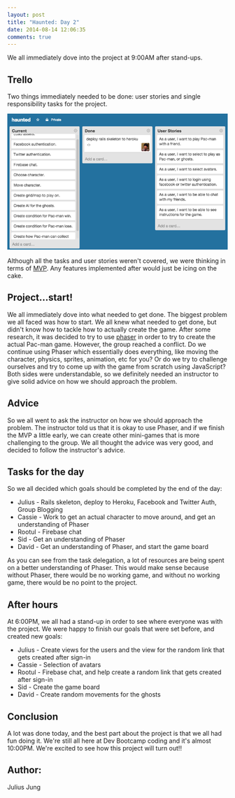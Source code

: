 ```yaml
---
layout: post
title: "Haunted: Day 2"
date: 2014-08-14 12:06:35
comments: true
---
```


We all immediately dove into the project at 9:00AM after stand-ups.

## Trello

Two things immediately needed to be done: user stories and single responsibility tasks for the project.

![alt text](/assets/img/trello.jpg "Trello")

Although all the tasks and user stories weren't covered, we were thinking in terms of [MVP](http://en.wikipedia.org/wiki/Minimum_viable_product). Any features implemented after would just be icing on the cake.

## Project...start!

We all immediately dove into what needed to get done. The biggest problem we all faced was how to start. We all knew what needed to get done, but didn't know how to tackle how to actually create the game. After some research, it was decided to try to use [phaser](http://phaser.io/) in order to try to create the actual Pac-man game. However, the group reached a conflict. Do we continue using Phaser which essentially does everything, like moving the character, physics, sprites, animation, etc for you? Or do we try to challenge ourselves and try to come up with the game from scratch using JavaScript? Both sides were understandable, so we definitely needed an instructor to give solid advice on how we should approach the problem.

## Advice

So we all went to ask the instructor on how we should approach the problem. The instructor told us that it is okay to use Phaser, and if we finish the MVP a little early, we can create other mini-games that is more challenging to the group. We all thought the advice was very good, and decided to follow the instructor's advice.

## Tasks for the day

So we all decided which goals should be completed by the end of the day:

  * Julius - Rails skeleton, deploy to Heroku, Facebook and Twitter Auth, Group Blogging
  * Cassie - Work to get an actual character to move around, and get an understanding of Phaser
  * Rootul - Firebase chat
  * Sid - Get an understanding of Phaser
  * David - Get an understanding of Phaser, and start the game board

As you can see from the task delegation, a lot of resources are being spent on a better understanding of Phaser. This would make sense because without Phaser, there would be no working game, and without no working game, there would be no point to the project.

## After hours

At 6:00PM, we all had a stand-up in order to see where everyone was with the project. We were happy to finish our goals that were set before, and created new goals:

  * Julius - Create views for the users and the view for the random link that gets created after sign-in
  * Cassie - Selection of avatars
  * Rootul - Firebase chat, and help create a random link that gets created after sign-in
  * Sid - Create the game board
  * David - Create random movements for the ghosts

## Conclusion

A lot was done today, and the best part about the project is that we all had fun doing it. We're still all here at Dev Bootcamp coding and it's almost 10:00PM. We're excited to see how this project will turn out!!

## Author:

Julius Jung